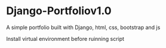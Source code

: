 # Django-Portfoliov1.0
A simple portfolio built with Django, html, css, bootstrap and js

Install virtual environment before ruinning script
